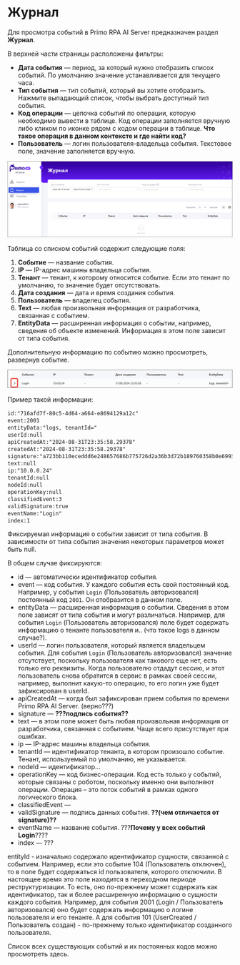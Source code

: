 # Журнал

Для просмотра событий в Primo RPA AI Server предназначен раздел **Журнал**. 

В верхней части страницы расположены фильтры:
* **Дата события** — период, за который нужно отобразить список событий. По умолчанию значение устанавливается для текущего часа.
* **Тип события** — тип событий, который вы хотите отобразить. Нажмите выпадающий список, чтобы выбрать доступный тип события.
* **Код операции** — цепочка событий по операции, которую необходимо вывести в таблице. Код операции заполняется вручную либо кликом по иконке рядом с кодом операции в таблице. **Что такое операция в данном контексте и где найти код?**
* **Пользователь** — логин пользователя-владельца события. Текстовое поле, значение заполняется вручную.

![Страница Журнал](<../../.gitbook/assets1/primo-ai/user-guide/monitoring.png>)

Таблица со списком событий содержит следующие поля:
1. **Событие** — название события. 
1. **IP** — IP-адрес машины владельца события.
1. **Тенант** — тенант, к которому относится событие. Если это тенант по умолчанию, то значение будет отсутствовать.
1. **Дата создания** — дата и время создания события.
1. **Пользователь** — владелец события.
1. **Text** — любая произвольная информация от разработчика, связанная с событием.
1. **EntityData** — расширенная информация о событии, например, сведения об объекте изменений. Информация в этом поле зависит от типа события.

Дополнительную информацию по событию можно просмотреть, развернув событие. 

![Иконка для показа развернутой информации о событии](<../../.gitbook/assets1/primo-ai/user-guide/events-details.png>)

Пример такой информации:
```
id:"716afd7f-80c5-4d64-a664-e8694129a12c"
event:2001
entityData:"logs, tenantId="
userId:null
apiCreatedAt:"2024-08-31T23:35:58.29378"
createdAt:"2024-08-31T23:35:58.29378"
signature:"a723bb110eceddd6e248657686b775726d2a36b3d72b189760358b0e6993d0bc"
text:null
ip:"10.0.0.24"
tenantId:null
nodeId:null
operationKey:null
classifiedEvent:3
validSignature:true
eventName:"Login"
index:1
```

Фиксируемая информация о событии зависит от типа события. В зависимости от типа события значения некоторых параметров может быть null. 

В общем случае фиксируются:
* id — автоматически идентификатор события.
* event — код события. У каждого события есть свой постоянный код. Например, у события `Login` (Пользователь авторизовался) постоянный код `2001`. Он отобразится в данном поле.
* entityData — расширенная информация о событии. Сведения в этом поле зависят от типа события и могут различаться. Например, для события `Login` (Пользователь авторизовался) поле будет содержать информацию о тенанте пользователя и.. (что такое logs в данном случае?). 
* userId — логин пользователя, который является владельцем события. Для события `Login` (Пользователь авторизовался) значение отсутствует, поскольку пользователя как такового еще нет, есть только его реквизиты. Когда пользователю отдадут сессию, и этот пользователь снова обратится в сервис в рамках своей сессии, например, выполнит какую-то операцию, то его логин уже будет зафиксирован в userId.
* apiCreatedAt — когда был зафиксирован прием события по времени Primo RPA AI Server. (верно???)
* signature — **???подпись события??**
* text — в этом поле может быть любая произвольная информация от разработчика, связанная с событием. Чаще всего присутствует при ошибках.
* ip — IP-адрес машины владельца события.
* tenantId — идентификатор тенанта, в котором произошло событие. Тенант, используемый по умолчанию, не указывается.
* nodeId — идентификатор...
* operationKey — код бизнес-операции. Код есть только у событий, которые связаны с роботом, поскольку именно они выполняют операции. Операция – это поток событий в рамках одного логического блока.
* classifiedEvent —
* validSignature — подпись данных события. **??(чем отличается от signature)??**
* eventName — название события. ???**Почему у всех событий Login**????
* index — ???


entityId - изначально содержало идентификатор сущности, связанной с событием. Например, если это событие 104 (Пользователь отключен), то в поле будет содержаться id пользователя, которого отключили. В настоящее время это поле находится в переходном периоде реструктуризации. То есть, оно по-прежнему может содержать как идентификатор, так и более расширенную информацию о сущности каждого события. Например, для события 2001 (Login / Пользователь авторизовался) оно будет содержать информацию о логине пользователя и его тенанте. А для события 101 (UserCreated / Пользователь создан) - по-прежнему только идентификатор созданного пользователя.

Список всех существующих событий и их постоянных кодов можно просмотреть здесь.


